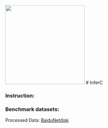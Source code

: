 <img src="https://fzhang.bioinfo-lab.com/img/INFERC_LOGO.png" width="250">
# InferC

### Instruction:


### Benchmark datasets:

Processed Data: [BaiduNetdisk](https://pan.baidu.com/s/11o2fzAkUmNuIKMg0sk8KYg?pwd=34q2)

